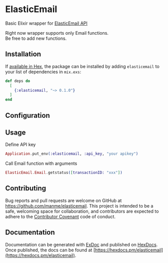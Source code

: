 # ElasticEmail

Basic Elixir wrapper for [ElasticEmail API](https://elasticemail.com/)

Right now wrapper supports only Email functions.</br>
Be free to add new functions.

## Installation

If [available in Hex](https://hex.pm/docs/publish), the package can be installed
by adding `elasticemail` to your list of dependencies in `mix.exs`:

```elixir
def deps do
  [
    {:elasticemail, "~> 0.1.0"}
  ]
end
```

## Configuration

## Usage

Define API key

```elixir
Application.put_env(:elasticemail, :api_key, "your apikey")
```

Call Email function with arguments

```elixir
ElasticEmail.Email.getstatus([transactionID: "xxx"])
```

## Contributing

Bug reports and pull requests are welcome on GitHub at https://github.com/manme/elasticemail. This project is intended to be a safe, welcoming space for collaboration, and contributors are expected to adhere to the [Contributor Covenant](http://contributor-covenant.org) code of conduct.

## Documentation

Documentation can be generated with [ExDoc](https://github.com/elixir-lang/ex_doc)
and published on [HexDocs](https://hexdocs.pm). Once published, the docs can
be found at [https://hexdocs.pm/elasticemail](https://hexdocs.pm/elasticemail).
